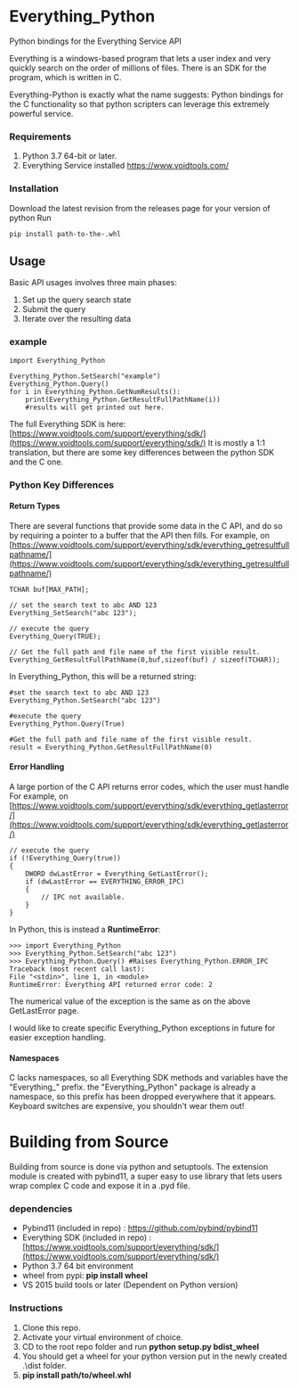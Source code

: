 # Everything_Python
 Python bindings for the Everything Service API
 
Everything is a windows-based program that lets a user index and very quickly search on the order of millions of files.
There is an SDK for the program, which is written in C.
 
Everything-Python is exactly what the name suggests: Python bindings for the C functionality so that python scripters can leverage this extremely powerful service.
 
### Requirements
 1. Python 3.7 64-bit or later.
 2. Everything Service installed https://www.voidtools.com/

### Installation 
Download the latest revision from the releases page for your version of python
Run

    pip install path-to-the-.whl

## Usage
Basic API usages involves three main phases:
1. Set up the query search state
2. Submit the query
3. Iterate over the resulting data
### example

    import Everything_Python

    Everything_Python.SetSearch("example")
    Everything_Python.Query()
    for i in Everything_Python.GetNumResults():
        print(Everything_Python.GetResultFullPathName(i))
        #results will get printed out here.

The full Everything SDK is here:   [https://www.voidtools.com/support/everything/sdk/](https://www.voidtools.com/support/everything/sdk/)
It is mostly a 1:1 translation, but there are some key differences between the python SDK and the C one.

### Python Key Differences

#### Return Types
There are several functions that provide some data in the C API, and do so by requiring a pointer to a buffer that the API then fills.
For example, on [https://www.voidtools.com/support/everything/sdk/everything_getresultfullpathname/](https://www.voidtools.com/support/everything/sdk/everything_getresultfullpathname/)

    TCHAR buf[MAX_PATH];  
  
    // set the search text to abc AND 123  
    Everything_SetSearch("abc 123");  
  
    // execute the query  
    Everything_Query(TRUE);  
  
    // Get the full path and file name of the first visible result.  
    Everything_GetResultFullPathName(0,buf,sizeof(buf) / sizeof(TCHAR));
In Everything_Python, this will be a returned string:

    #set the search text to abc AND 123  
    Everything_Python.SetSearch("abc 123")
    
    #execute the query  
    Everything_Python.Query(True)
    
    #Get the full path and file name of the first visible result.  
    result = Everything_Python.GetResultFullPathName(0)

#### Error Handling
A large portion of the C API returns error codes, which the user must handle
For example, on [https://www.voidtools.com/support/everything/sdk/everything_getlasterror/](https://www.voidtools.com/support/everything/sdk/everything_getlasterror/)

    // execute the query  
    if (!Everything_Query(true))  
    {  
	    DWORD dwLastError = Everything_GetLastError();  
	    if (dwLastError == EVERYTHING_ERROR_IPC)  
    	{  
		    // IPC not available.  
	    }  
    }
In Python, this is instead a **RuntimeError**:
    
    >>> import Everything_Python
    >>> Everything_Python.SetSearch("abc 123")
    >>> Everything_Python.Query() #Raises Everything_Python.ERROR_IPC
    Traceback (most recent call last):
    File "<stdin>", line 1, in <module>
    RuntimeError: Everything API returned error code: 2
The numerical value of the exception is the same as on the above GetLastError page.

I would like to create specific Everything_Python exceptions in future for easier exception handling.

#### Namespaces
C lacks namespaces, so all Everything SDK methods and variables have the "Everything_" prefix.
the "Everything_Python" package is already a namespace, so this prefix has been dropped everywhere that it appears. Keyboard switches are expensive, you shouldn't wear them out!

# Building from Source

Building from source is done via python and setuptools. The extension module is created with pybind11, a super easy to use library that lets users wrap complex C code and expose it in a .pyd file.
### dependencies

 - Pybind11 (included in repo) : https://github.com/pybind/pybind11 
 - Everything SDK (included in repo) : [https://www.voidtools.com/support/everything/sdk/](https://www.voidtools.com/support/everything/sdk/) 
 - Python 3.7 64 bit environment
 - wheel from pypi: **pip install wheel**
 - VS 2015 build tools or later (Dependent on Python version)

### Instructions
1. Clone this repo.
2. Activate your virtual environment of choice.
3. CD to the root repo folder and run **python setup.py bdist_wheel**
4. You should get a wheel for your python version put in the newly created .\dist folder.
5. **pip install path/to/wheel.whl**
